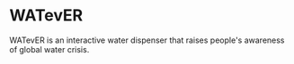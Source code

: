 # WATevER
WATevER is an interactive water dispenser that raises people's awareness of global water crisis.
